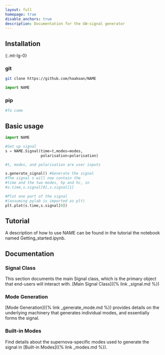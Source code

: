 ```yaml
---
layout: full
homepage: true
disable_anchors: true
description: Documentation for the GW-signal generator
---
```


<div class="row">
<div class="col-lg-6" markdown="1">

## Installation
{:.mt-lg-0}

### git
   ```bash
  git clone https://github.com/haakoan/NAME
  ```

  ```python
  import NAME
  ```

### pip
  ```bash
  #To come 
  ```

## Basic usage

```python
import NAME

#Set up signal
s = NAME.Signal(time=t,modes=modes,
                polarisation=polarisation) 

#t, modes, and polarisation are user inputs

s.generate_signal() #Generate the signal
#The signal s will now contain the 
#time and the two modes, hp and hc, in
#s.time,s.signal[0],s.signal[1]

#Plot one part of the signal 
#(assuming pylab is imported as plt)
plt.plot(s.time,s.signal[0]) 
```

## Tutorial
A description of how to use NAME can be found in the tutorial the notebook
named Getting_started.ipynb.

</div>

<div class="col-lg-6" markdown="1">

## Documentation

### Signal Class
This section documents the main Signal class, which is the primary object that end-users will interact with.
[Main Signal Class]({% link _signal.md %})

### Mode Generation
[Mode Generation]({% link _generate_mode.md %}) provides details on the underlying machinery that generates individual modes, and essentially forms the signal.

### Built-in Modes
Find details about the supernova-specific modes used to generate the signal in [Built-in Modes]({% link _modes.md %}).

</div>
</div>